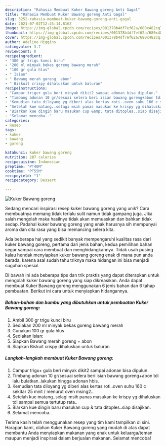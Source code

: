 ```yaml
---
description: "Rahasia Membuat Kuker Bawang goreng Anti Gagal"
title: "Rahasia Membuat Kuker Bawang goreng Anti Gagal"
slug: 3252-rahasia-membuat-kuker-bawang-goreng-anti-gagal
date: 2021-07-02T12:45:14.816Z
image: https://img-global.cpcdn.com/recipes/001378b4df7ef62a/680x482cq70/kuker-bawang-goreng-foto-resep-utama.jpg
thumbnail: https://img-global.cpcdn.com/recipes/001378b4df7ef62a/680x482cq70/kuker-bawang-goreng-foto-resep-utama.jpg
cover: https://img-global.cpcdn.com/recipes/001378b4df7ef62a/680x482cq70/kuker-bawang-goreng-foto-resep-utama.jpg
author: Adeline Higgins
ratingvalue: 3.7
reviewcount: 8
recipeingredient:
- "300 gr trigu kunci biru"
- "200 ml minyak bekas goreng bawang merah"
- "100 gr gula hlus"
- " Isian"
- " Bawang merah goreng  abon"
- " Biskuit crispy dihaluskan untuk baluran"
recipeinstructions:
- "Campur trigu+ gula beri minyak dikit2 sampai adonan bisa dipulun."
- "Timbang adonan 10 gr/sesuai selera beri isian bawang goreng+abon tdi lalu bulatkan..lakukan hingga adonan hbis."
- "Kemudian tata diloyang yg diberi alas kertas roti..oven suhu 160 c sekitar 25 mnit / menurut oven msing2.."
- "Setelah kue matang..selagi msih panas masukan ke krispy yg dihaluskan tdi sampai semua tertutup rata.."
- "Biarkan kue dingin baru masukan cup &amp; tata ditoples..siap disajikan."
- "Selamat mencoba.."
categories:
- Resep
tags:
- kuker
- bawang
- goreng

katakunci: kuker bawang goreng 
nutrition: 287 calories
recipecuisine: Indonesian
preptime: "PT40M"
cooktime: "PT55M"
recipeyield: "1"
recipecategory: Dessert

---
```



![Kuker Bawang goreng](https://img-global.cpcdn.com/recipes/001378b4df7ef62a/680x482cq70/kuker-bawang-goreng-foto-resep-utama.jpg)

Sedang mencari inspirasi resep kuker bawang goreng yang unik? Cara membuatnya memang tidak terlalu sulit namun tidak gampang juga. Jika salah mengolah maka hasilnya tidak akan memuaskan dan bahkan tidak sedap. Padahal kuker bawang goreng yang enak harusnya sih mempunyai aroma dan cita rasa yang bisa memancing selera kita.



Ada beberapa hal yang sedikit banyak mempengaruhi kualitas rasa dari kuker bawang goreng, pertama dari jenis bahan, kedua pemilihan bahan segar sampai cara membuat dan menghidangkannya. Tidak usah pusing kalau hendak menyiapkan kuker bawang goreng enak di mana pun anda berada, karena asal sudah tahu triknya maka hidangan ini bisa menjadi suguhan spesial.


Di bawah ini ada beberapa tips dan trik praktis yang dapat diterapkan untuk mengolah kuker bawang goreng yang siap dikreasikan. Anda dapat membuat Kuker Bawang goreng menggunakan 6 jenis bahan dan 6 tahap pembuatan. Berikut ini cara untuk menyiapkan hidangannya.

<!--inarticleads1-->

##### Bahan-bahan dan bumbu yang dibutuhkan untuk pembuatan Kuker Bawang goreng:

1. Ambil 300 gr trigu kunci biru
1. Sediakan 200 ml minyak bekas goreng bawang merah
1. Gunakan 100 gr gula hlus
1. Sediakan  Isian:
1. Siapkan  Bawang merah goreng + abon
1. Siapkan  Biskuit crispy dihaluskan untuk baluran




<!--inarticleads2-->

##### Langkah-langkah membuat Kuker Bawang goreng:

1. Campur trigu+ gula beri minyak dikit2 sampai adonan bisa dipulun.
1. Timbang adonan 10 gr/sesuai selera beri isian bawang goreng+abon tdi lalu bulatkan..lakukan hingga adonan hbis.
1. Kemudian tata diloyang yg diberi alas kertas roti..oven suhu 160 c sekitar 25 mnit / menurut oven msing2..
1. Setelah kue matang..selagi msih panas masukan ke krispy yg dihaluskan tdi sampai semua tertutup rata..
1. Biarkan kue dingin baru masukan cup &amp; tata ditoples..siap disajikan.
1. Selamat mencoba..




Terima kasih telah menggunakan resep yang tim kami tampilkan di sini. Harapan kami, olahan Kuker Bawang goreng yang mudah di atas dapat membantu Anda menyiapkan makanan yang enak untuk keluarga/teman maupun menjadi inspirasi dalam berjualan makanan. Selamat mencoba!
